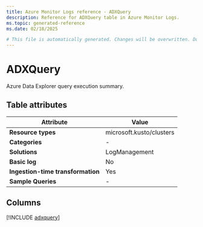 ```yaml
---
title: Azure Monitor Logs reference - ADXQuery
description: Reference for ADXQuery table in Azure Monitor Logs.
ms.topic: generated-reference
ms.date: 02/18/2025

# This file is automatically generated. Changes will be overwritten. Do not change this file directly.
---
```


# ADXQuery

Azure Data Explorer query execution summary.


## Table attributes

|Attribute|Value|
|---|---|
|**Resource types**|microsoft.kusto/clusters|
|**Categories**|-|
|**Solutions**| LogManagement|
|**Basic log**|No|
|**Ingestion-time transformation**|Yes|
|**Sample Queries**|-|



## Columns
  
[!INCLUDE [adxquery](~/reusable-content/ce-skilling/azure/includes/azure-monitor/reference/tables/adxquery-include.md)]
